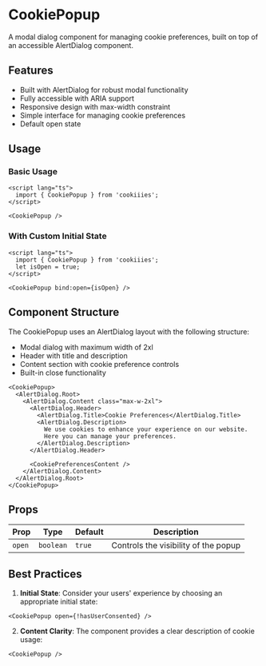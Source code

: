 # CookiePopup

A modal dialog component for managing cookie preferences, built on top of an accessible AlertDialog component.

## Features

- Built with AlertDialog for robust modal functionality
- Fully accessible with ARIA support
- Responsive design with max-width constraint
- Simple interface for managing cookie preferences
- Default open state

## Usage

### Basic Usage

```svelte
<script lang="ts">
  import { CookiePopup } from 'cookiiies';
</script>

<CookiePopup />
```

### With Custom Initial State

```svelte
<script lang="ts">
  import { CookiePopup } from 'cookiiies';
  let isOpen = true;
</script>

<CookiePopup bind:open={isOpen} />
```

## Component Structure

The CookiePopup uses an AlertDialog layout with the following structure:
- Modal dialog with maximum width of 2xl
- Header with title and description
- Content section with cookie preference controls
- Built-in close functionality

```svelte
<CookiePopup>
  <AlertDialog.Root>
    <AlertDialog.Content class="max-w-2xl">
      <AlertDialog.Header>
        <AlertDialog.Title>Cookie Preferences</AlertDialog.Title>
        <AlertDialog.Description>
          We use cookies to enhance your experience on our website.
          Here you can manage your preferences.
        </AlertDialog.Description>
      </AlertDialog.Header>
      
      <CookiePreferencesContent />
    </AlertDialog.Content>
  </AlertDialog.Root>
</CookiePopup>
```

## Props

| Prop | Type | Default | Description |
|------|------|---------|-------------|
| `open` | `boolean` | `true` | Controls the visibility of the popup |

## Best Practices

1. **Initial State**: Consider your users' experience by choosing an appropriate initial state:
```svelte
<CookiePopup open={!hasUserConsented} />
```

2. **Content Clarity**: The component provides a clear description of cookie usage:
```svelte
<CookiePopup />
```
